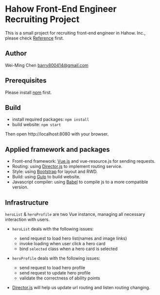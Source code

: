 Hahow Front-End Engineer Recruiting Project
===

This is a small project for recruiting front-end engineer in Hahow. Inc., please check [Reference](http://hahow-recruit.herokuapp.com/frontend) first.

## Author
Wei-Ming Chen barry800414@gmail.com

## Prerequisites
Please install [npm](https://www.npmjs.com/) first.

## Build
* install required packages: `npm install`
* build website: `npm start`

Then open http://localhost:8080 with your browser.

## Applied framework and packages
* Front-end framework: [Vue.js](https://vuejs.org/) and vue-resource.js for sending requests.
* Routing: using [Director.js](https://github.com/flatiron/director) to implement routing service.
* Style: using [Bootstrap](http://getbootstrap.com/) for layout and RWD.
* Build: using [Gulp](http://gulpjs.com/) to build website.
* Javascript compiler: using [Babel](https://babeljs.io/) to compile js to a more compatible version.


## Infrastructure
`heroList` & `heroProfile` are two Vue instance, managing all necessary interaction with users.

* `heroList` deals with the following issues:
    * send request to load hero list(names and image links)
    * invoke loading when user click a hero card
    * bind `selected` class when a hero card is selected

* `heroProfile` deals with the following issues:
    * send request to load hero profile
    * send request to update hero profile
    * validate the correctness of ability points

* [Director.js](https://github.com/flatiron/director) will help us update url routing and listen routing changing.
